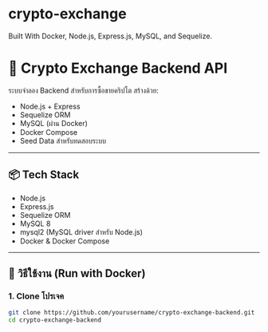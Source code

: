 # crypto-exchange
Built With Docker, Node.js, Express.js, MySQL, and Sequelize.

# 🚀 Crypto Exchange Backend API

ระบบจำลอง Backend สำหรับการซื้อขายคริปโต สร้างด้วย:

- Node.js + Express
- Sequelize ORM
- MySQL (ผ่าน Docker)
- Docker Compose
- Seed Data สำหรับทดสอบระบบ

---

## 📦 Tech Stack

- Node.js
- Express.js
- Sequelize ORM
- MySQL 8
- mysql2 (MySQL driver สำหรับ Node.js)
- Docker & Docker Compose

---

## 🚀 วิธีใช้งาน (Run with Docker)

### 1. Clone โปรเจค

```bash
git clone https://github.com/yourusername/crypto-exchange-backend.git
cd crypto-exchange-backend
